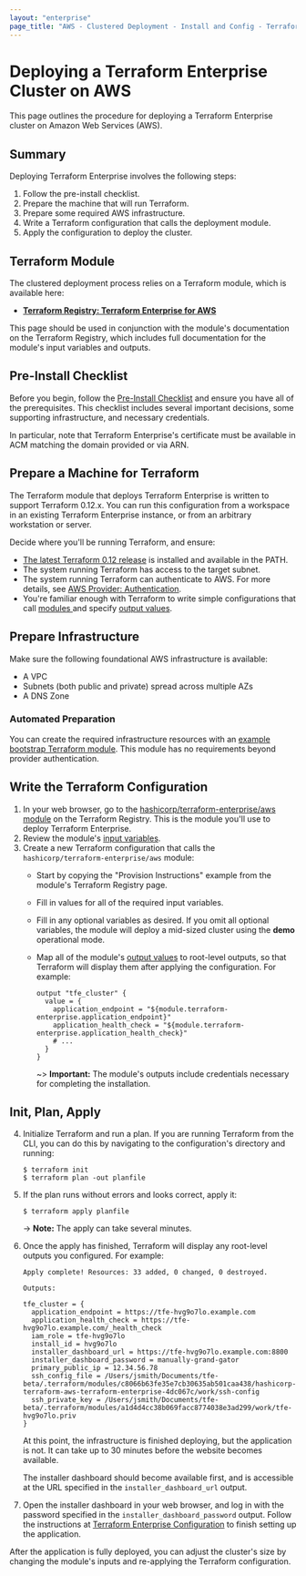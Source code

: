 ```yaml
---
layout: "enterprise"
page_title: "AWS - Clustered Deployment - Install and Config - Terraform Enterprise"
---
```


# Deploying a Terraform Enterprise Cluster on AWS

[mode]: ../before-installing/index.html#operational-mode-decision
[tf12]: https://releases.hashicorp.com/terraform/0.12.20/
[module]: https://registry.terraform.io/modules/hashicorp/terraform-enterprise/aws
[inputs]: https://registry.terraform.io/modules/hashicorp/terraform-enterprise/aws?tab=inputs
[outputs]: https://registry.terraform.io/modules/hashicorp/terraform-enterprise/aws?tab=outputs
[bootstrap]: https://github.com/hashicorp/private-terraform-enterprise/tree/master/examples/bootstrap-aws

This page outlines the procedure for deploying a Terraform Enterprise cluster on Amazon Web Services (AWS).

## Summary

Deploying Terraform Enterprise involves the following steps:

1. Follow the pre-install checklist.
2. Prepare the machine that will run Terraform.
3. Prepare some required AWS infrastructure.
4. Write a Terraform configuration that calls the deployment module.
5. Apply the configuration to deploy the cluster.

## Terraform Module

The clustered deployment process relies on a Terraform module, which is available here:

- [**Terraform Registry: Terraform Enterprise for AWS**][module]

This page should be used in conjunction with the module's documentation on the Terraform Registry, which includes full documentation for the module's input variables and outputs.

## Pre-Install Checklist

Before you begin, follow the [Pre-Install Checklist](../before-installing/index.html) and ensure you have all of the prerequisites. This checklist includes several important decisions, some supporting infrastructure, and necessary credentials.

In particular, note that Terraform Enterprise's certificate must be available in ACM matching the domain provided or via ARN.

## Prepare a Machine for Terraform

The Terraform module that deploys Terraform Enterprise is written to support Terraform 0.12.x. You can run this configuration from a workspace in an existing Terraform Enterprise instance, or from an arbitrary workstation or server.

Decide where you'll be running Terraform, and ensure:

- [The latest Terraform 0.12 release][tf12] is installed and available in the PATH.
- The system running Terraform has access to the target subnet.
- The system running Terraform can authenticate to AWS. For more details, see [AWS Provider: Authentication](/docs/providers/aws/index.html#authentication).
- You're familiar enough with Terraform to write simple configurations that call [modules ](/docs/configuration-0-11/modules.html) and specify [output values](/docs/configuration-0-11/outputs.html).

## Prepare Infrastructure

Make sure the following foundational AWS infrastructure is available:

- A VPC
- Subnets (both public and private) spread across multiple AZs
- A DNS Zone

### Automated Preparation

You can create the required infrastructure resources with an [example bootstrap Terraform module][bootstrap]. This module has no requirements beyond provider authentication.

## Write the Terraform Configuration

1. In your web browser, go to the [hashicorp/terraform-enterprise/aws module][module] on the Terraform Registry. This is the module you'll use to deploy Terraform Enterprise.
2. Review the module's [input variables][inputs].
3. Create a new Terraform configuration that calls the `hashicorp/terraform-enterprise/aws` module:
    - Start by copying the "Provision Instructions" example from the module's Terraform Registry page.
    - Fill in values for all of the required input variables.
    - Fill in any optional variables as desired. If you omit all optional variables, the module will deploy a mid-sized cluster using the **demo** operational mode.
    - Map all of the module's [output values][outputs] to root-level outputs, so that Terraform will display them after applying the configuration. For example:

        ```hcl
        output "tfe_cluster" {
          value = {
            application_endpoint = "${module.terraform-enterprise.application_endpoint}"
            application_health_check = "${module.terraform-enterprise.application_health_check}"
            # ...
          }
        }
        ```

        ~> **Important:** The module's outputs include credentials necessary for completing the installation.

## Init, Plan, Apply

4. Initialize Terraform and run a plan. If you are running Terraform from the CLI, you can do this by navigating to the configuration's directory and running:

    ```
    $ terraform init
    $ terraform plan -out planfile
    ```
5. If the plan runs without errors and looks correct, apply it:

    ```
    $ terraform apply planfile
    ```

    -> **Note:** The apply can take several minutes.
6. Once the apply has finished, Terraform will display any root-level outputs you configured. For example:

    ```text
    Apply complete! Resources: 33 added, 0 changed, 0 destroyed.

    Outputs:

    tfe_cluster = {
      application_endpoint = https://tfe-hvg9o7lo.example.com
      application_health_check = https://tfe-hvg9o7lo.example.com/_health_check
      iam_role = tfe-hvg9o7lo
      install_id = hvg9o7lo
      installer_dashboard_url = https://tfe-hvg9o7lo.example.com:8800
      installer_dashboard_password = manually-grand-gator
      primary_public_ip = 12.34.56.78
      ssh_config_file = /Users/jsmith/Documents/tfe-beta/.terraform/modules/c8066b63fe35e7cb30635ab501caa438/hashicorp-terraform-aws-terraform-enterprise-4dc067c/work/ssh-config
      ssh_private_key = /Users/jsmith/Documents/tfe-beta/.terraform/modules/a1d4d4cc38b069facc8774038e3ad299/work/tfe-hvg9o7lo.priv
    }
    ```

    At this point, the infrastructure is finished deploying, but the application is not. It can take up to 30 minutes before the website becomes available.

    The installer dashboard should become available first, and is accessible at the URL specified in the `installer_dashboard_url` output.
7. Open the installer dashboard in your web browser, and log in with the password specified in the `installer_dashboard_password` output. Follow the instructions at [Terraform Enterprise Configuration](../install/config.html) to finish setting up the application.

After the application is fully deployed, you can adjust the cluster's size by changing the module's inputs and re-applying the Terraform configuration.
